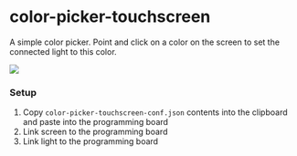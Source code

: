 # color-picker-touchscreen

A simple color picker. Point and click on a color on the screen to set the connected light to this color.

![](Raw/color-picker-touchscreen.gif)

### Setup
1. Copy `color-picker-touchscreen-conf.json` contents into the clipboard and paste into the programming board
2. Link screen to the programming board
3. Link light to the programming board
                
